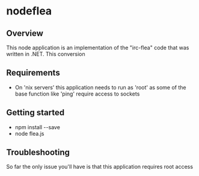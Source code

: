 # nodeflea

## Overview
This node application is an implementation of the "irc-flea" code that was written in .NET. This conversion 

## Requirements
* On 'nix servers' this application needs to run as 'root' as some of the base function like 'ping' require access to sockets

## Getting started
* npm install --save
* node flea.js

## Troubleshooting
So far the only issue you'll have is that this application requires root access
